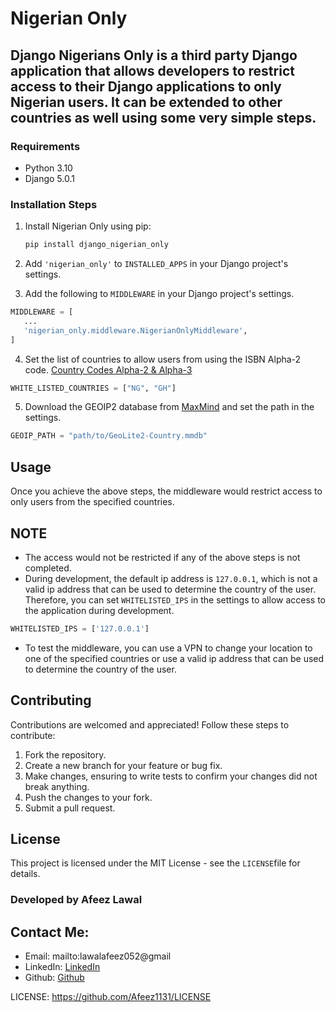 # Nigerian Only
Django Nigerians Only is a third party Django application that allows developers to restrict access to their Django applications to only Nigerian users. It can be extended to other countries as well using some very simple steps.
-------
### Requirements

- Python 3.10
- Django 5.0.1

### Installation Steps

1. Install Nigerian Only using pip:

   ```bash
   pip install django_nigerian_only
   ```

2. Add `'nigerian_only'` to `INSTALLED_APPS` in your Django project's settings.

3. Add the following to `MIDDLEWARE` in your Django project's settings.

```python
MIDDLEWARE = [
   ...
   'nigerian_only.middleware.NigerianOnlyMiddleware',
]
```
   
4. Set the list of countries to allow users from using the ISBN Alpha-2 code.
[Country Codes Alpha-2 & Alpha-3](https://www.iban.com/country-codes)

```python
WHITE_LISTED_COUNTRIES = ["NG", "GH"]
```

5. Download the GEOIP2 database from [MaxMind](https://dev.maxmind.com/geoip/geoip2/geolite2/) and set the path in the settings.
    
```python
GEOIP_PATH = "path/to/GeoLite2-Country.mmdb"
```
## Usage
Once you achieve the above steps, the middleware would restrict access to only users from the specified countries.


## NOTE
- The access would not be restricted if any of the above steps is not completed.
- During development, the default ip address is `127.0.0.1`, which is not a valid ip address that can be used to determine the country of the user.
Therefore, you can set `WHITELISTED_IPS` in the settings to allow access to the application during development.

```python
WHITELISTED_IPS = ['127.0.0.1']
```

- To test the middleware, you can use a VPN to change your location to one of the specified countries or use a valid ip address that can be used to determine the country of the user.

Contributing
------------

Contributions are welcomed and appreciated! Follow these steps to contribute:

1. Fork the repository.
2. Create a new branch for your feature or bug fix.
3. Make changes, ensuring to write tests to confirm your changes did not break anything.
4. Push the changes to your fork.
5. Submit a pull request.

License
-------

This project is licensed under the MIT License - see the `LICENSE`file for details.

### Developed by Afeez Lawal

Contact Me:
-----------
- Email: mailto:lawalafeez052@gmail
- LinkedIn: [LinkedIn](https://www.linkedin.com/in/lawal-afeez/)
- Github: [Github](https://github.com/Afeez31)

LICENSE: https://github.com/Afeez1131/LICENSE
